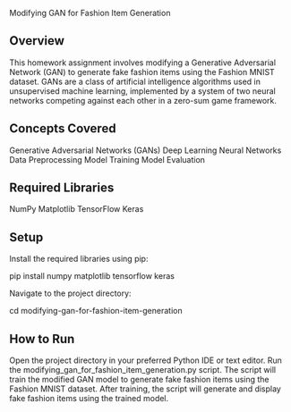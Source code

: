 Modifying GAN for Fashion Item Generation

## Overview
This homework assignment involves modifying a Generative Adversarial Network (GAN) to generate fake fashion items using the Fashion MNIST dataset. GANs are a class of artificial intelligence algorithms used in unsupervised machine learning, implemented by a system of two neural networks competing against each other in a zero-sum game framework.

## Concepts Covered
Generative Adversarial Networks (GANs)
Deep Learning
Neural Networks
Data Preprocessing
Model Training
Model Evaluation

## Required Libraries
NumPy
Matplotlib
TensorFlow
Keras

## Setup
Install the required libraries using pip:

pip install numpy matplotlib tensorflow keras

Navigate to the project directory:

cd modifying-gan-for-fashion-item-generation

## How to Run
Open the project directory in your preferred Python IDE or text editor.
Run the modifying_gan_for_fashion_item_generation.py script.
The script will train the modified GAN model to generate fake fashion items using the Fashion MNIST dataset.
After training, the script will generate and display fake fashion items using the trained model.